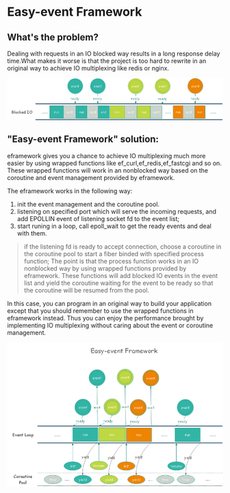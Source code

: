 # Easy-event Framework #

## What's the problem? ##
Dealing with requests in an IO blocked way results in a long response delay time.What makes it worse is that the project is too hard to rewrite in an original way to achieve IO multiplexing like redis or nginx.

![Blocked IO](doc/blockIO.png)

## "Easy-event Framework" solution: ##

 eframework gives you a chance to achieve IO multiplexing much more easier by using wrapped functions like ef_curl,ef_redis,ef_fastcgi and so on. These wrapped functions will work in an nonblocked way based on the coroutine and event management provided by eframework.

The eframework works in the following way:
 1. init the event management and the coroutine pool.
 2. listening on specified port which will serve the incoming requests, and add EPOLLIN event of listening socket fd to the event list;
 3. start runing in a loop, call epoll_wait to get the ready events and deal with them.
  
  >if the listening fd is ready to accept connection, choose a coroutine in the coroutine pool to start a fiber binded with specified process function;
  The point is that the process function works in an IO nonblocked way by using wrapped functions provided by eframework. These functions will add blocked IO events in the event list and yield the coroutine waiting for the event to be ready so that the coroutine will be resumed from the pool.
 
 In this case, you can program in an original way to build your application except that you should remember to use the wrapped functions in eframework instead. Thus you can enjoy the performance brought by implementing IO multiplexing without caring about the event or coroutine management.

![Nonblocked IO](doc/eframework.png)



